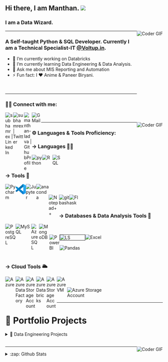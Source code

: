## Hi there, I am Manthan. <img src="https://media.giphy.com/media/hvRJCLFzcasrR4ia7z/giphy.gif" width="25px">
### I am a Data Wizard. 

[<img align="right" src="https://i.giphy.com/media/v1.Y2lkPTc5MGI3NjExeXVibjByYXdhZW42YWc5aWttaGsxZW0zb3BwZ2F3dDQ1eGRhZHMyciZlcD12MV9pbnRlcm5hbF9naWZfYnlfaWQmY3Q9Zw/GLNELdbPkOgu85cOn3/giphy.gif" alt="Coder GIF" height="280">][MyProfile]
<hr/>

### A Self-taught Python & SQL Developer. Currently I am a Technical Specialist-IT [@Voltup.in](https://voltup.in/).
- 🔭 I’m currently working on Databricks
- 🌱 I’m currently learning Data Engineering & Data Analysis.
- 💬 Ask me about MIS Reporting and Automation
- ⚡ Fun fact: I ❤️ Anime & Paneer Biryani.
<br/>



<hr/>

### 🤝💬 Connect with me:
[<img align="left" alt="subhamrex | LinkedIn" width="25px" src="http://pngimg.com/uploads/linkedIn/linkedIn_PNG32.png" />][LinkedIn]
[<img align="left" alt="subhamrex | Twitter" width="35px" src="https://dwglogo.com/wp-content/uploads/2019/02/Twitter_logo.png" />][Twitter]
<!--[<img align="left" alt="subhamrex | Instagram" width="25px" src="http://pngimg.com/uploads/instagram/instagram_PNG11.png" />][Instagram]-->
[<img align="left" alt="manthan-ladva | GithubProfile" width="25px" src="https://cdn-icons-png.flaticon.com/512/25/25231.png" />][MyProfile]
<a href="mailto:manthanladva999@gmail.com"><img align="left" alt="GMail" width="30px" src="https://mailmeteor.com/logos/assets/PNG/Gmail_Logo_512px.png"/></a>

<br />

[<img align="right"  src="https://i.giphy.com/media/v1.Y2lkPTc5MGI3NjExemR5dnkxZmtzMHdsdHY3Z3ZiNnhsdHlqZWttZm5hdHd5cjJraWFkbiZlcD12MV9pbnRlcm5hbF9naWZfYnlfaWQmY3Q9Zw/LaVp0AyqR5bGsC5Cbm/giphy.gif" alt="Coder GIF" height="280">][MyProfile]


<hr/>


### ⚙ Languages & Tools Proficiency:
### -> Languages 👨‍💻
[<img align="left" alt="python" width="33px" src="https://i.imgur.com/gixjL0a.png" />][Python]
[<img align="left" alt="R" width="33px" src="https://i.imgur.com/LGgB5r4.png" />][R]
[<img align="left" alt="SQL" width="33px" src="https://www.freeiconspng.com/uploads/sql-server-icon-png-29.png" />][SQL]
<br/>
<br/>

### -> Tools 🔧
[<img align="left" alt="Pycharm" width="33px" src="https://i.imgur.com/N3UnDaG.png" />][PyCharm]
[<img align="left" alt="vscode" width="33px" src="https://raw.githubusercontent.com/github/explore/80688e429a7d4ef2fca1e82350fe8e3517d3494d/topics/visual-studio-code/visual-studio-code.png" />][VSCode]
[<img align="left" alt="Jupyter" width="33px" src="https://i.imgur.com/f5M1VWO.png" />][Jupyter]
[<img align="left" alt="anaconda" width="40px" src="https://i.imgur.com/SUxYIXm.png" />][Anaconda]
<br/>
<br/>
[<img align="left" alt="Notepad++" width="33px" src="https://i.imgur.com/s8PYCpN.png" />][Notepad++]
[<img align="left" alt="gitbash" width="33px" src="https://i.imgur.com/FgD2Tpt.png" />][Git]
[<img align="left" alt="Flask" width="33px" src="https://i.imgur.com/0Gs9Vqu.png" />][Flask]
<br/>
<br/>

### -> Databases & Data Analysis Tools 📀
[<img align="left" alt="PostgreSQL" width="33px" src="https://marketplacedesignoye.s3.ap-south-1.amazonaws.com/postgresql-branding-icon-symbol-logo-vector-.png" />][PostgreSQL]
[<img align="left" alt="MySQL" width="50px" src="https://upload.wikimedia.org/wikipedia/labs/8/8e/Mysql_logo.png" />][MySQL]
[<img align="left" alt="Azure SQL" width="25px" src="https://seeklogo.com/images/A/azure-sql-database-logo-D7A32C9CD9-seeklogo.com.png"/>][Azure SQL]
[<img align="left" alt="MongoDB" width="33px" src="https://i.imgur.com/uyStyoI.png" />][MongoDB]
<br/>
<br/>
[<img align="left" alt="PowerBI" width="33px" src="https://encrypted-tbn0.gstatic.com/images?q=tbn:ANd9GcRXEP5WbA4TSdCk6mto1DGXufJcV4KXpS5SRePtn4fGDDdR_zd8UmmtnbWg-DLztcyHDWo"/>][PowerBI]
[<img align="left" alt="LS" width="80px" border="1" cellpadding="4" src="https://upload.wikimedia.org/wikipedia/commons/thumb/4/4c/Looker.svg/2560px-Looker.svg.png"/>][Looker Studio]
[<img align="left" alt="Excel" width="60px" src="https://download.logo.wine/logo/Microsoft_Excel/Microsoft_Excel-Logo.wine.png"/>][Excel]
<br />
<br />
[<img align="left" alt="Pandas" width="80px" src="https://upload.wikimedia.org/wikipedia/commons/thumb/e/ed/Pandas_logo.svg/2560px-Pandas_logo.svg.png"/>][Pandas]
<br />
<br />
### -> Cloud Tools 🌥️
[<img align="left" alt="Azure" width="33px" src="https://www.c-sharpcorner.com/UploadFile/BlogImages/01232023170209PM/Azure%20Icon.png"/>][Azure]
[<img align="left" alt="Azure Data Factory" width="33px" src="https://seeklogo.com/images/A/azure-data-factory-logo-06B3BC2DAD-seeklogo.com.png"/>][Azure Data Factory]
[<img align="left" alt="Azure Storage Account" width="33px" src="https://seeklogo.com/images/A/azure-synapse-analytics-logo-B87A556A9C-seeklogo.com.png"/>][Azure Synapse Analytics]
[<img align="left" alt="Azure Databricks" width="33px" src="https://asset.brandfetch.io/idSUrLOWbH/idIDtj7hqp.png"/>][Azure Databricks]
[<img align="left" alt="Azure Storage Account" width="33px" src="https://i0.wp.com/mattruma.com/wp-content/uploads/2020/02/Icon-storage-86-Storage-Accounts-1.png?fit=400%2C400&ssl=1"/>][Azure Storage Account]
[<img align="left" alt="Azure VM" width="33px" src="https://static-00.iconduck.com/assets.00/azure-vms-color-icon-2048x1891-chkcdc9i.png"/>][Azure VM]
<br/>
<br/>
[<img align="left" alt="Azure Storage Account" width="125px" src="https://upload.wikimedia.org/wikipedia/commons/d/de/AirflowLogo.png"/>][Airflow]
<br/>
<br/>

<hr/>

# 📂 Portfolio Projects
<details>
  <summary>💽 Data Engineering Projects</summary>
  🎯<a href="https://github.com/manthan-ladva/DE-Uber-Analysis-Azure">DE-Uber-Analysis-Azure</a>
  <br/>
  🎯<a href="https://github.com/manthan-ladva/DE-Kaggle-Airflow-Azure/">DE-Kaggle-Airflow-Azure</a>
  <br/>
</details>
<!--<details>
  <summary>💽 Data Analysis Projects</summary>
  🎯<a href="https://github.com/manthan-ladva/DE-Uber-Analysis-Azure">DE-Uber-Analysis-Azure</a>
  <br/>
  🎯<a href="https://github.com/manthan-ladva/DE-Kaggle-Airflow-Azure/">DE-Kaggle-Airflow-Azure</a>
  <br/>
</details>
-->

<br/>

[<img align="right"  src="https://i.imgur.com/rLFiAr5.gif" alt="Coder GIF" height="280">][MyProfile]





<hr/>
<details>
  <summary>:zap: Github Stats</summary>
  <img align="left" alt="codeSTACKr's Github Stats" src="https://github-readme-stats.vercel.app/api?username=manthan-ladva&show_icons=true&hide_border=true&hide=stars,prs,issues&theme=radical" />
</details>


[MyProfile]:https://github.com/manthan-ladva
[Anaconda]:https://www.anaconda.com/
[PowerBI]:https://powerbi.microsoft.com/en-us/
[R]:https://www.r-project.org/
[VSCode]:https://code.visualstudio.com/
[Jupyter]:https://jupyter.org/
[PyCharm]:https://www.jetbrains.com/pycharm/
[Flask]:https://flask.palletsprojects.com/en/1.1.x/
[Git]:https://git-scm.com/
[MongoDB]:https://www.mongodb.com/
[MySQL]:https://www.mysql.com/
[Notepad++]:https://notepad-plus-plus.org/
[Python]:https://www.python.org/
[Instagram]: https://www.instagram.com/manthan_mitaben_ladva/
[Twitter]: https://x.com/manthan_ladva?t=FdKnS9MyCCjmWaxmC3o7cg&s=08
[LinkedIn]: https://www.linkedin.com/in/manthan-ladva/
[Azure Storage Account]:https://learn.microsoft.com/en-us/azure/storage/blobs/storage-blobs-introduction/
[Azure VM]:https://azure.microsoft.com/en-in/products/virtual-machines/
[Azure SQL]:https://azure.microsoft.com/en-in/products/azure-sql/database/
[Azure]:https://portal.azure.com/
[SQL]:https://www.w3schools.com/sql/
[PostgreSQL]:https://www.postgresql.org/
[Excel]:https://www.microsoft.com/en-in/microsoft-365/excel/
[Looker Studio]:https://lookerstudio.google.com/u/0/navigation/reporting/
[Pandas]:https://pandas.pydata.org/
[Azure Data Factory]:https://azure.microsoft.com/en-in/products/data-factory/
[Azure Synapse Analytics]:https://azure.microsoft.com/en-us/products/synapse-analytics/
[Azure Databricks]:https://www.databricks.com/
[Airflow]:https://airflow.apache.org/
